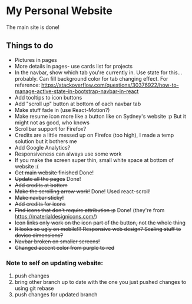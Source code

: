 # My Personal Website

The main site is done!

## Things to do

- Pictures in pages
- More details in pages- use cards list for projects
- In the navbar, show which tab you're currently in. Use state for this... probably. Can fill background color for tab changing effect. For reference: https://stackoverflow.com/questions/30376922/how-to-manage-active-state-in-bootstrap-navbar-in-react
- Add tooltips to icon buttons
- Add "scroll up" button at bottom of each navbar tab
- Make stuff fade in (use React-Motion?)
- Make resume icon more like a button like on Sydney's website :p But it might not as good, who knows
- Scrollbar support for Firefox?
- Credits are a little messed up on Firefox (too high), I made a temp solution but it bothers me
- Add Google Analytics?
- Responsiveness can always use some work
- If you make the screen super thin, small white space at bottom of website :(
- ~~Get main website finished~~ Done!
- ~~Update all the pages~~ Done!
- ~~Add credits at bottom~~
- ~~Make the scrolling arrow work!~~ Done! Used react-scroll!
- ~~Make navbar sticky!~~
- ~~Add credits for icons~~
- ~~Find icons that don't require attribution :p~~ Done! (they're from https://materialdesignicons.com/)
- ~~Icon links only work on the icon part of the button, not the whole thing~~
- ~~It looks so ugly on mobile!!! Responsive web design? Scaling stuff to device dimensions?~~
- ~~Navbar broken on smaller screens!~~
- ~~Changed accent color from purple to red~~

### Note to self on updating website:

1. push changes
2. bring other branch up to date with the one you just pushed changes to using git rebase
3. push changes for updated branch
